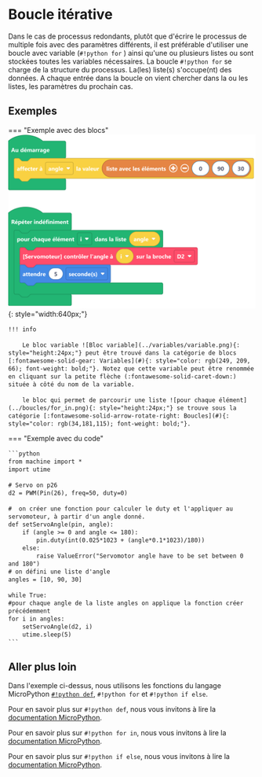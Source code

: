 # Boucle itérative

Dans le cas de processus redondants, plutôt que d'écrire le processus de multiple fois avec des paramètres différents, il est préférable d'utiliser une boucle avec variable (`#!python for` ) ainsi qu'une ou plusieurs listes ou sont stockées toutes les variables nécessaires.
La boucle `#!python for` se charge de la structure du processus. La(les) liste(s) s'occupe(nt) des données. A chaque entrée dans la boucle on vient chercher dans la ou les listes, les paramètres du prochain cas.

## Exemples
=== "Exemple avec des blocs"
    ![Blocs boucle itérative](boucle_iterative.png){: style="width:640px;"}

    !!! info

        Le bloc variable ![Bloc variable](../variables/variable.png){: style="height:24px;"} peut être trouvé dans la catégorie de blocs [:fontawesome-solid-gear: Variables](#){: style="color: rgb(249, 209, 66); font-weight: bold;"}. Notez que cette variable peut être renommée en cliquant sur la petite flèche (:fontawesome-solid-caret-down:) située à côté du nom de la variable.
        
        le bloc qui permet de parcourir une liste ![pour chaque élément](../boucles/for_in.png){: style="height:24px;"} se trouve sous la catégorie [:fontawesome-solid-arrow-rotate-right: Boucles](#){: style="color: rgb(34,181,115); font-weight: bold;"}.

=== "Exemple avec du code"

    ```python
    from machine import *
    import utime

    # Servo on p26
    d2 = PWM(Pin(26), freq=50, duty=0)

    #  on créer une fonction pour calculer le duty et l'appliquer au servomoteur, à partir d'un angle donné.
    def setServoAngle(pin, angle):
        if (angle >= 0 and angle <= 180):
            pin.duty(int(0.025*1023 + (angle*0.1*1023)/180))
        else:
            raise ValueError("Servomotor angle have to be set between 0 and 180")
    # on défini une liste d'angle
    angles = [10, 90, 30]

    while True:
    #pour chaque angle de la liste angles on applique la fonction créer précédemment
    for i in angles:
        setServoAngle(d2, i)
        utime.sleep(5)
    ```

## Aller plus loin
Dans l'exemple ci-dessus, nous utilisons les fonctions du langage MicroPython [`#!python def`](../fonctions/fonction.md), `#!python for` et `#!python if else`.

Pour en savoir plus sur  `#!python def`, nous vous invitons à lire la [documentation MicroPython](https://www.micropython.fr/reference/#/02.mots_cles/def?id=def).

Pour en savoir plus sur  `#!python for in`, nous vous invitons à lire la [documentation MicroPython](https://www.micropython.fr/reference/#/02.mots_cles/for_in?id=for-in-).

Pour en savoir plus sur  `#!python if else`, nous vous invitons à lire la [documentation MicroPython](https://www.micropython.fr/reference/#/02.mots_cles/if_elif_else?id=if-elif-else-).